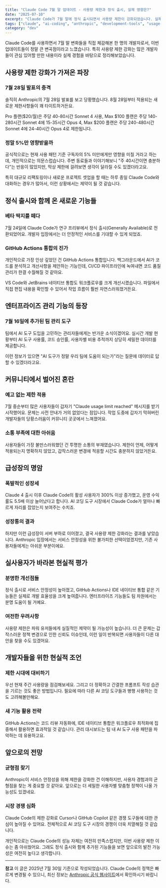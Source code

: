 ```yaml
---
title: "Claude Code 7월 말 업데이트 - 사용량 제한과 정식 출시, 실제 영향은?"
date: "2025-07-10"
excerpt: "Claude Code가 7월 말에 정식 출시되면서 사용량 제한이 강화되었습니다. 실제 개발자들에게 미치는 영향과 새로운 기능들을 솔직하게 분석해봤습니다."
tags: ["claude", "ai-coding", "anthropic", "development-tools", "usage-limits"]
category: "dev"
---
```


Claude Code를 사용하면서 7월 말 변화들을 직접 체감해본 한 명의 개발자로서, 이번 업데이트들이 정말 큰 변곡점이라고 느꼈습니다. 특히 사용량 제한 강화는 많은 개발자들이 관심 있어할 만한 내용이라 실제 경험을 바탕으로 정리해보았습니다.

## 사용량 제한 강화가 가져온 파장

### 7월 28일 발표의 충격

솔직히 Anthropic의 7월 28일 발표를 보고 당황했습니다. 8월 28일부터 적용되는 새로운 제한사항들이 꽤 타이트하거든요.

Pro 플랜($20/월)은 주당 40-80시간 Sonnet 4 사용, Max $100 플랜은 주당 140-280시간 Sonnet 4에 15-35시간 Opus 4, Max $200 플랜은 주당 240-480시간 Sonnet 4에 24-40시간 Opus 4로 제한됩니다.

### 정말 5%만 영향받을까

공식적으로는 현재 사용 패턴 기준 구독자의 5% 미만에게만 영향을 미칠 거라고 하는데, 개인적으로는 의문스럽습니다. 주변 동료들과 이야기해보니 "주 40시간이면 충분하다"는 반응이 많았지만, 막상 제한에 걸려보면 생각이 달라질 수도 있겠더라고요.

특히 대규모 리팩토링이나 새로운 프로젝트 셋업을 할 때는 하루 종일 Claude Code와 대화하는 경우가 많아서, 이런 상황에서는 제약이 될 것 같습니다.

## 정식 출시와 함께 온 새로운 기능들

### 베타 딱지를 떼다

7월 24일에 Claude Code가 연구 프리뷰에서 정식 출시(Generally Available)로 전환되었어요. 개발자 입장에서는 더 안정적인 서비스를 기대할 수 있게 되었죠.

### GitHub Actions 통합의 진가

개인적으로 가장 인상 깊었던 건 GitHub Actions 통합입니다. 백그라운드에서 AI가 코드를 분석하고 개선사항을 제안하는 기능인데, CI/CD 파이프라인에 녹여내면 코드 품질 관리가 한결 수월해질 것 같아요.

VS Code와 JetBrains 네이티브 통합도 워크플로우를 크게 개선시켰습니다. 파일에서 직접 편집 내용을 확인할 수 있어서 작업 흐름이 훨씬 자연스러워졌거든요.

## 엔터프라이즈 관리 기능의 등장

### 7월 16일에 추가된 팀 관리 도구

팀에서 AI 도구 도입을 고민하는 관리자들에게는 반가운 소식이겠어요. 실시간 개발 현황부터 AI 도구 사용률, 코드 승인률, 사용자별 비용 추적까지 상당히 세밀한 데이터를 제공합니다.

이런 정보가 있으면 "AI 도구가 정말 우리 팀에 도움이 되는가"라는 질문에 데이터로 답할 수 있겠더라고요.

## 커뮤니티에서 벌어진 혼란

### 예고 없는 제한 적용

7월 중순부터 많은 사용자들이 갑자기 "Claude usage limit reached" 메시지를 받기 시작했어요. 문제는 사전 안내가 거의 없었다는 점입니다. 작업 도중에 갑자기 막혀버린 개발자들의 당황스러움이 커뮤니티 곳곳에서 느껴졌어요.

### 소통 부족에 대한 아쉬움

사용자들이 가장 불만스러워했던 건 투명한 소통의 부재였습니다. 제한이 언제, 어떻게 적용되는지 명확하지 않았고, 갑작스러운 변경에 적응할 시간도 충분하지 않았거든요.

## 급성장의 명암

### 폭발적인 성장세

Claude 4 출시 이후 Claude Code의 활성 사용자가 300% 이상 증가했고, 운영 수익률도 5.5배 이상 늘어났다고 합니다. AI 코딩 도구 시장에서 Claude Code가 얼마나 빠르게 자리를 잡았는지 보여주는 수치죠.

### 성장통의 결과

하지만 이런 급성장이 서버 부하로 이어졌고, 결국 사용량 제한 강화라는 결과를 낳았습니다. Anthropic 입장에서는 서비스 안정성을 위한 불가피한 선택이었겠지만, 기존 사용자들에게는 아쉬운 부분이에요.

## 실사용자가 바라본 현실적 평가

### 분명한 개선점들

정식 출시로 서비스 안정성이 높아졌고, GitHub Actions나 IDE 네이티브 통합 같은 기능들은 실제로 개발 효율성을 크게 높여줍니다. 엔터프라이즈 기능들도 팀 차원에서는 분명 도움이 될 거예요.

### 여전한 우려사항

사용량 제한은 파워 유저들에게 실질적인 제약이 될 가능성이 높습니다. 더 큰 문제는 갑작스러운 정책 변경으로 인한 신뢰도 이슈인데, 이런 일이 반복되면 사용자들이 다른 대안을 찾을 수도 있겠어요.

## 개발자들을 위한 현실적 조언

### 제한 시대에 대비하기

우선 현재 주간 사용량을 점검해보세요. 그리고 더 정확하고 간결한 프롬프트 작성 습관을 기르는 것도 좋은 방법입니다. 필요에 따라 다른 AI 코딩 도구들과 병행 사용하는 것도 고려해볼만해요.

### 새 기능 활용 전략

GitHub Actions는 코드 리뷰 자동화에, IDE 네이티브 통합은 워크플로우 최적화에 집중해서 활용하면 효과적일 것 같습니다. 관리 대시보드는 팀 내 AI 도구 사용 패턴을 파악하는 데 유용하고요.

## 앞으로의 전망

### 균형점 찾기

Anthropic이 서비스 안정성을 위해 제한을 강화한 건 이해하지만, 사용자 경험과의 균형점을 찾는 게 중요할 것 같아요. 앞으로는 더 세밀한 사용자별 맞춤형 정책이 나올 가능성도 있겠네요.

### 시장 경쟁 심화

Claude Code의 제한 강화로 Cursor나 GitHub Copilot 같은 경쟁 도구들에 대한 관심이 높아질 수 있어요. 전체적으로 AI 코딩 도구 시장의 경쟁이 더욱 치열해질 것 같습니다.

개인적으로는 Claude Code의 성능 자체는 여전히 만족스럽지만, 이번 사용량 제한 이슈는 좀 아쉬웠어요. 그래도 정식 출시와 함께 추가된 기능들을 보면 앞으로의 발전 가능성은 여전히 높다고 생각합니다.

---

**참고** 이 글은 2025년 7월 30일 기준으로 작성되었습니다. Claude Code의 정책은 빠르게 변경될 수 있으니, 최신 정보는 [Anthropic 공식 웹사이트](https://anthropic.com)에서 확인하시기 바랍니다.
